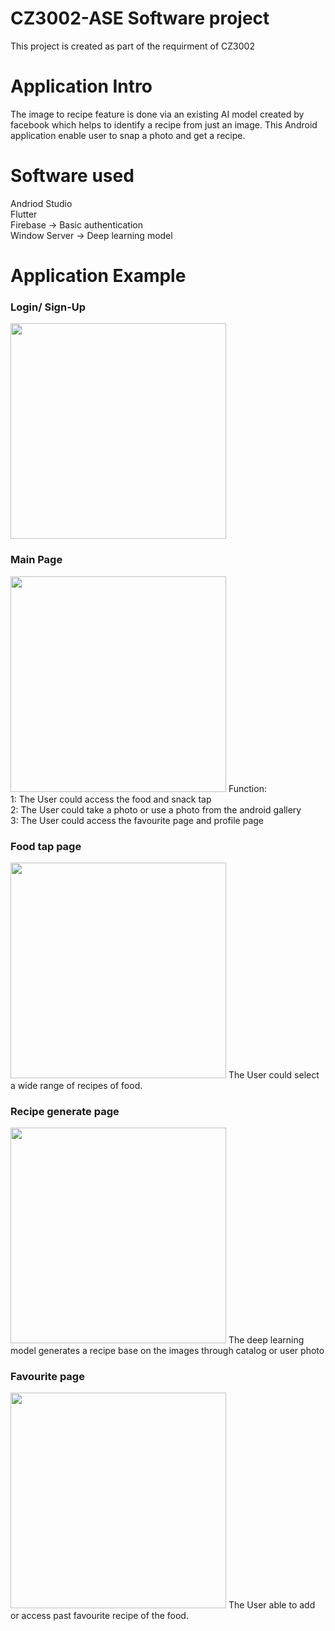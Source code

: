 # CZ3002-ASE Software project
This project is created as part of the requirment of CZ3002

# Application Intro
The image to recipe feature is done via an existing AI model created by facebook which helps to identify a recipe from just an image. This Android application enable user to snap a photo and get a recipe.

# Software used 
Andriod Studio  
Flutter   
Firebase -> Basic authentication  
Window Server -> Deep learning model  

# Application Example 
### Login/ Sign-Up
<img src="https://user-images.githubusercontent.com/73381439/178434022-ed86fc0b-f0ad-4b9e-8a87-7c474c363816.png" width="345" >

### Main Page
<img src="https://user-images.githubusercontent.com/73381439/178434683-63eab09e-77a5-481d-9a9f-c79494f9d59e.png" width="345" >
Function: <br />     
1: The User could access the food and snack tap <br />   
2: The User could take a photo or use a photo from the android gallery <br />   
3: The User could access the favourite page and profile page<br />      

### Food tap page 
<img src="https://user-images.githubusercontent.com/73381439/178435802-0826716d-4643-4269-8b7c-6d8fcf5d9f45.png" width="345" >
The User could select a wide range of recipes of food. 

### Recipe generate page 
<img src="https://user-images.githubusercontent.com/73381439/178436275-4d2a9b73-aa12-42c2-a282-076faceb09ba.png" width="345" >
The deep learning model generates a recipe base on the images through catalog or user photo 

### Favourite page 
<img src="https://user-images.githubusercontent.com/73381439/178436340-591eee87-9dae-45d2-ac96-13976cd7dd55.png" width="345" >
The User able to add or access past favourite recipe of the food.  

